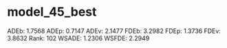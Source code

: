 # model_45_best

ADEb: 1.7568
ADEp: 0.7147
ADEv: 2.1477
FDEb: 3.2982
FDEp: 1.3736
FDEv: 3.8632
Rank: 102
WSADE: 1.2306
WSFDE: 2.2949